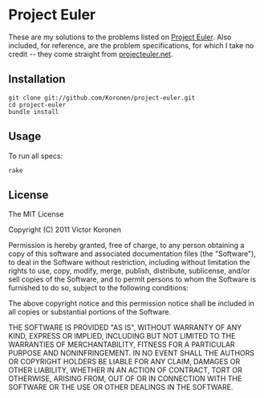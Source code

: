# Project Euler

These are my solutions to the problems listed on [Project Euler](http://projecteuler.net/).
Also included, for reference, are the problem specifications, for which I take no credit -- they come
straight from [projecteuler.net](http://projecteuler.net/).

## Installation

    git clone git://github.com/Koronen/project-euler.git
    cd project-euler
    bundle install

## Usage

To run all specs:

    rake

## License

The MIT License

Copyright (C) 2011 Victor Koronen

Permission is hereby granted, free of charge, to any person obtaining a copy of this software and associated documentation files (the "Software"), to deal in the Software without restriction, including without limitation the rights to use, copy, modify, merge, publish, distribute, sublicense, and/or sell copies of the Software, and to permit persons to whom the Software is furnished to do so, subject to the following conditions:

The above copyright notice and this permission notice shall be included in all copies or substantial portions of the Software.

THE SOFTWARE IS PROVIDED "AS IS", WITHOUT WARRANTY OF ANY KIND, EXPRESS OR IMPLIED, INCLUDING BUT NOT LIMITED TO THE WARRANTIES OF MERCHANTABILITY, FITNESS FOR A PARTICULAR PURPOSE AND NONINFRINGEMENT. IN NO EVENT SHALL THE AUTHORS OR COPYRIGHT HOLDERS BE LIABLE FOR ANY CLAIM, DAMAGES OR OTHER LIABILITY, WHETHER IN AN ACTION OF CONTRACT, TORT OR OTHERWISE, ARISING FROM, OUT OF OR IN CONNECTION WITH THE SOFTWARE OR THE USE OR OTHER DEALINGS IN THE SOFTWARE.

